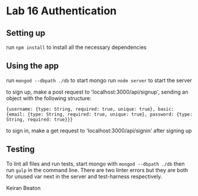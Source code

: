 # Lab 16 Authentication

## Setting up
run `npm install` to install all the necessary dependencies


## Using the app

run `mongod --dbpath ./db` to start mongo
run `node server` to start the server

to sign up, make a post request to 'localhost:3000/api/signup', sending an object with the following structure:
```
{username: {type: String, required: true, unique: true}, basic: {email: {type: String, required: true, unique: true}, password: {type: String, required: true}}}
```
to sign in, make a get request to 'localhost:3000/api/signin' after signing up

## Testing

To lint all files and run tests, start mongo with `mongod --dbpath ./db` then run `gulp` in the command line. There are two linter errors but they are both for unused var next in the server and test-harness respectively.

Keiran Beaton
